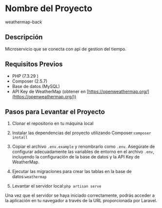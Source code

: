 # Nombre del Proyecto
weathermap-back
## Descripción
Microservicio que se conecta con api de gestion del tiempo.


## Requisitos Previos
- PHP (7.3.29 )
- Composer (2.5.7)
- Base de datos (MySQL)
- API Key de WeatherMap (obtener en [https://openweathermap.org/](https://openweathermap.org/))

## Pasos para Levantar el Proyecto

1. Clonar el repositorio en tu máquina local

2. Instalar las dependencias del proyecto utilizando Composer:`composer install`

3. Copiar el archivo `.env.example` y renombrarlo como `.env`. Asegúrate de configurar adecuadamente las variables de entorno en el archivo `.env`, incluyendo la configuración de la base de datos y la API Key de WeatherMap.

4. Ejecutar las migraciones para crear las tablas en la base de datos:`weathermap`


5. Levantar el servidor local:`php artisan serve`


Una vez que el servidor se haya iniciado correctamente, podrás acceder a la aplicación en tu navegador a través de la URL proporcionada por Laravel.






